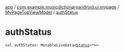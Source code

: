 [app](../../index.md) / [com.example.musicdictionaryandroid.ui.mypage](../index.md) / [MyPageTopViewModel](index.md) / [authStatus](./auth-status.md)

# authStatus

`val authStatus: MutableLiveData<`[`Status`](../../com.example.musicdictionaryandroid.model.util/-status/index.md)`<*>>`